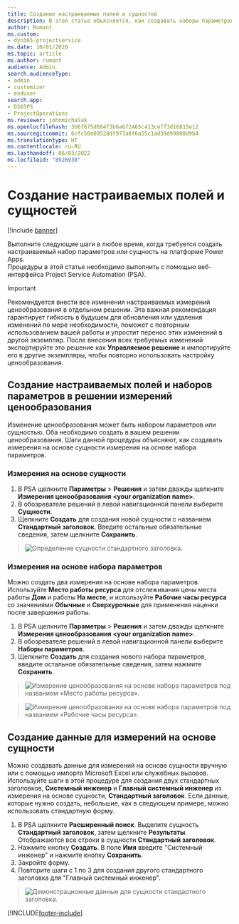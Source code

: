 ```yaml
---
title: Создание настраиваемых полей и сущностей
description: В этой статье объясняется, как создавать наборы параметров и сущности в вашем собственном решении на платформе Power Apps.
author: Rumant
ms.custom:
- dyn365-projectservice
ms.date: 10/01/2020
ms.topic: article
ms.author: rumant
audience: Admin
search.audienceType:
- admin
- customizer
- enduser
search.app:
- D365PS
- ProjectOperations
ms.reviewer: johnmichalak
ms.openlocfilehash: 3b6f675d604f3b6a6f2465c413ceff3d16815e12
ms.sourcegitcommit: 6cfc50d89528df977a8f6a55c1ad39d99800d9b4
ms.translationtype: HT
ms.contentlocale: ru-RU
ms.lasthandoff: 06/03/2022
ms.locfileid: "8926930"
---
```

# <a name="create-custom-fields-and-entities"></a>Создание настраиваемых полей и сущностей 

[!include [banner](../includes/psa-now-project-operations.md)]

Выполните следующие шаги в любое время, когда требуется создать настраиваемый набор параметров или сущность на платформе Power Apps.  
Процедуры в этой статье необходимо выполнить с помощью веб-интерфейса Project Service Automation (PSA).

> [!IMPORTANT]
> Рекомендуется внести все изменения настраиваемых измерений ценообразования в отдельном решении. Эта важная рекомендация гарантирует гибкость в будущем для обновления или удаления изменений по мере необходимости, поможет с повторным использованием вашей работы и упростит перенос этих изменений в другой экземпляр. После внесения всех требуемых изменений экспортируйте это решение как **Управляемое решение** и импортируйте его в другие экземпляры, чтобы повторно использовать настройку ценообразования.

  
## <a name="create-custom-fields-and-option-sets-in-the-pricing-dimension-solution"></a>Создание настраиваемых полей и наборов параметров в решении измерений ценообразования

Изменение ценообразования может быть набором параметров или сущностью. Оба необходимо создать в вашем решении ценообразования. Шаги данной процедуры объясняют, как создавать измерения на основе сущности измерения на основе набора параметров.

### <a name="entity-based-dimensions"></a>Измерения на основе сущности

1. В PSA щелкните **Параметры** > **Решения** и затем дважды щелкните **Измерения ценообразования \<your organization name>**.
2. В обозревателе решений в левой навигационной панели выберите **Сущности**.
3. Щелкните **Создать** для создания новой сущности с названием **Стандартный заголовок**. Введите остальные обязательные сведения, затем щелкните **Сохранить**.

> ![Определение сущности стандартного заголовка.](media/Standard-Title-entity-definition.png)


### <a name="option-set-based-dimensions"></a>Измерения на основе набора параметров 
Можно создать два измерения на основе набора параметров. Используйте **Место работы ресурса** для отслеживания цены места работы **Дом** и работы **На месте**, и используйте **Рабочие часы ресурса** со значениями **Обычные** и **Сверхурочные** для применения наценки после завершения работы.


1. В PSA щелкните **Параметры** > **Решения** и затем дважды щелкните **Измерения ценообразования \<your organization name>**. 
2. В обозревателе решений в левой навигационной панели выберите **Наборы параметров**. 
3. Щелкните **Создать** для создания нового набора параметров, введите остальное обязательные сведения, затем нажмите **Сохранить**.

> ![Измерение ценообразования на основе набора параметров под названием «Место работы ресурса».](media/Option-set-PD-called-Resource-Work-Location.png)

> ![Измерение ценообразования на основе набора параметров под названием «Рабочие часы ресурса».](media/Option-set-PD-called-Resource-Work-Hours.PNG)


## <a name="create-data-for-entity-based-dimensions"></a>Создание данные для измерений на основе сущности

Можно создавать данные для измерений на основе сущности вручную или с помощью импорта Microsoft Excel или служебных вызовов. Используйте шаги в этой процедуре для создания двух стандартных заголовков, **Системный инженер** и **Главный системный инженер** из измерения на основе сущности, **Стандартный заголовок**. Если данные, которые нужно создать, небольшие, как в следующем примере, можно использовать стандартную форму.

1. В PSA щелкните **Расширенный поиск**. Выделите сущность **Стандартный заголовок**, затем щелкните **Результаты**. Отображаются все строки в сущности **Стандартный заголовок**.
2. Нажмите кнопку **Создать**. В поле **Имя** введите "Системный инженер" и нажмите кнопку **Сохранить**.
3. Закройте форму. 
4. Повторите шаги с 1 по 3 для создания другого стандартного заголовка для "Главный системный инженер".

> ![Демонстрационные данные для сущности стандартного заголовка.](media/ST-data.png)




[!INCLUDE[footer-include](../includes/footer-banner.md)]
